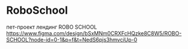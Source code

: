 # RoboSchool
пет-проект лендинг ROBO SCHOOL
https://www.figma.com/design/bSxMNm0CRXFcHQzke8C8W5/ROBO-SCHOOL?node-id=0-1&p=f&t=NedS6pjs3hmvciUp-0
